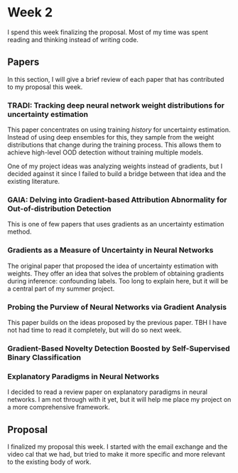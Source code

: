 # Week 2
I spend this week finalizing the proposal. Most of my time was spent reading and thinking instead of writing code. 

## Papers
In this section, I will give a brief review of each paper that has contributed to my proposal this week.
### TRADI: Tracking deep neural network weight distributions for uncertainty estimation

This paper concentrates on using training *history* for uncertainty estimation. Instead of using deep ensembles for this, they sample from the weight distributions that change during the training process. This allows them to achieve high-level OOD detection without training multiple models.

One of my project ideas was analyzing weights instead of gradients, but I decided against it since I failed to build a bridge between that idea and the existing literature. 

### GAIA: Delving into Gradient-based Attribution Abnormality for Out-of-distribution Detection

This is one of few papers that uses gradients as an uncertainty estimation method.

### Gradients as a Measure of Uncertainty in Neural Networks

The original paper that proposed the idea of uncertainty estimation with weights. They offer an idea that solves the problem of obtaining gradients during inference: confounding labels. Too long to explain here, but it will be a central part of my summer project.

### Probing the Purview of Neural Networks via Gradient Analysis

This paper builds on the ideas proposed by the previous paper. TBH I have not had time to read it completely, but will do so next week.

### Gradient-Based Novelty Detection Boosted by Self-Supervised Binary Classification

### Explanatory Paradigms in Neural Networks

I decided to read a review paper on explanatory paradigms in neural networks. I am not through with it yet, but it will help me place my project on a more comprehensive framework.

## Proposal
I finalized my proposal this week. I started with the email exchange and the video cal that we had, but tried to make it more specific and more relevant to the existing body of work.
